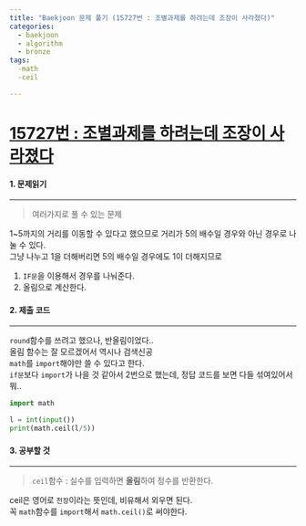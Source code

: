 ```yaml
---
title: "Baekjoon 문제 풀기 (15727번 : 조별과제를 하려는데 조장이 사라졌다)"
categories:
  - baekjoon
  - algorithm
  - bronze
tags:
  -math
  -ceil

---
```



# [15727번 : 조별과제를 하려는데 조장이 사라졌다](https://www.acmicpc.net/problem/15727)

#### 1. 문제읽기
---

> 여러가지로 풀 수 있는 문제  

1~5까지의 거리를 이동할 수 있다고 했으므로 거리가 5의 배수일 경우와 아닌 경우로 나눌 수 있다.   
그냥 나누고 1을 더해버리면 5의 배수일 경우에도 1이 더해지므로  
1. `IF문`을 이용해서 경우를 나눠준다.
2. 올림으로 계산한다.

#### 2. 제출 코드 
---

`round`함수를 쓰려고 했으나, 반올림이었다..  
올림 함수는 잘 모르겠어서 역시나 검색신공  
`math`를 `import`해야만 쓸 수 있다고 한다.  
`if문`보다 `import`가 나을 것 같아서 2번으로 했는데, 정답 코드를 보면 다들 섞여있어서 뭐..  


```python
import math

l = int(input())
print(math.ceil(l/5))
```



#### 3. 공부할 것
---

> `ceil`함수 : 실수를 입력하면 **올림**하여 정수를 반환한다.  

ceil은 영어로 `천장`이라는 뜻인데, 비유해서 외우면 된다.  
꼭 `math`함수를 `import`해서 `math.ceil()`로 써야한다.  

